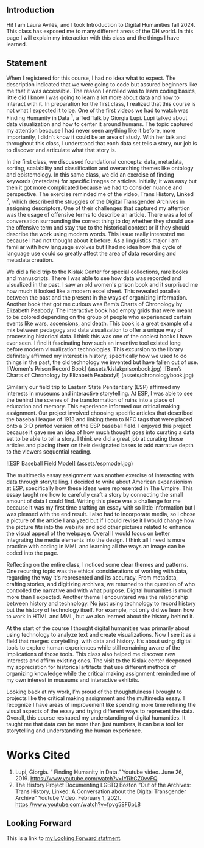 
## Introduction
Hi! I am Laura Avilés, and I took Introduction to Digital Humanities fall 2024. This class has exposed me to many different areas of the DH world. In this page I will explain my interaction with this class and the things I have learned. 

## Statement 
When I registered for this course, I had no idea what to expect. The description indicated that we were going to code but assured beginners like me that it was accessible. The reason I enrolled was to learn coding basics, little did I know I was going to learn a lot more about data and how to interact with it.  In preparation for the first class, I realized that this course is not what I expected it to be. One of the first videos we had to watch was Finding Humanity in Data <sup>1</sup>, a Ted Talk by Giorgia Lupi. Lupi talked about data visualization and how to center it around humans. The topic captured my attention because I had never seen anything like it before, more importantly, I didn't know it could be an area of study. With her talk and throughout this class, I understood that each data set tells a story, our job is to discover and articulate what that story is. 

In the first class, we discussed foundational concepts: data, metadata, sorting, scalability and classification and overarching themes like ontology and epistemology. In this same class, we did an exercise of finding keywords (metadata) for specific images or articles. Initially, it was easy but then it got more complicated because we had to consider nuance and perspective. The exercise reminded me of the video, Trans History, Linked <sup>2</sup>, which described the struggles of the Digital Transgender Archives in assigning descriptors. One of their challenges that captured my attention was the usage of offensive terms to describe an article. There was a lot of conversation surrounding the correct thing to do; whether they should use the offensive term and stay true to the historical context or if they should describe the work using modern words. This issue really interested me because I had not thought about it before. As a linguistics major I am familiar with how language evolves  but I had no idea how this cycle of language use could so greatly affect the area of data recording and metadata creation.

We did a field trip to the Kislak Center for special collections, rare books and manuscripts. There I was able to see how data was recorded and visualized in the past. I saw an old women's prison book and it surprised me how much it looked like a modern excel sheet. This revealed parallels between the past and the present in the ways of organizing information. Another book that got me curious was Bem’s Charts of Chronology by Elizabeth Peabody.  The interactive book had empty grids that were meant to be colored depending on the group of people who experienced certain events like wars, ascensions, and death.  This book is a great example of a mix between pedagogy and data visualization to offer a unique way of processing historical data. I think this was one of the coolest books I have ever seen. I find it fascinating how such an inventive tool existed long before modern visualization technologies. This excursion to the library definitely affirmed my interest in history, specifically how we used to do things in the past, the old technology we invented but have fallen out of use. 
![Women's Prison Record Book] (assets/kislakprisonbook.jpg)
![Bem’s Charts of Chronology by Elizabeth Peabody!] (assets/chronologybook.jpg)


Similarly our field trip to Eastern State Penitentiary (ESP)  affirmed my interests in museums and interactive storytelling. At ESP, I was able to see the behind the scenes of the transformation of ruins into a place of education and memory. This experience informed our critical making assignment. Our project involved choosing specific articles that described the baseball league of 1913 and linking them to NFC tags that were placed onto a 3-D printed version of the ESP baseball field. 	I enjoyed this project because it gave me an idea of how much thought goes into curating a data set to be able to tell a story. I think we did a great job at curating those articles and placing them on their designated bases to add narrative depth to the viewers sequential reading.

![ESP Baseball Field Model] (assets/espmodel.jpg)

The multimedia essay assignment was another exercise of interacting with data through storytelling. I decided to write about American expansionism at ESP, specifically how these ideas were represented in The Umpire.  This essay taught me how to carefully craft a story by connecting the small amount of data I could find. Writing this piece was a challenge for me because it was my first time crafting an essay with so little information but I was pleased with the end result.  I also had to incorporate media, so I chose a picture of the article I analyzed but if I could revise it I would change how the picture fits into the website and  add other pictures related to enhance the visual appeal of the webpage. Overall I would focus on better integrating the media elements into the design. I think all I need is more practice with coding in MML and learning all the ways an image can be coded into the page. 

Reflecting on the entire class, I noticed some clear themes and patterns. One recurring topic was the ethical considerations of working with data, regarding the way it's represented and its accuracy.   From metadata, crafting stories, and digitizing archives, we returned to the question of who controlled the narrative and with what purpose. Digital humanities is much more than I expected. Another theme I encountered  was the relationship between history and technology. No just using technology to record history but the history of technology itself. For example, not only did we learn how to work in HTML and MML, but we also learned about the history behind it.

At the start of the course I thought digital humanities was primarily about using technology to analyze text and create visualizations. Now I see it as a field that merges storytelling, with data and history. It’s about using digital tools to explore human experiences while still remaining aware of the implications of those tools. This class also helped me discover new interests and affirm existing ones. The visit to the Kislak center deepened my appreciation for historical artifacts that use different methods of organizing knowledge while the critical making assignment reminded me of my own interest in museums and interactive exhibits. 

Looking back at my work, I’m proud of the thoughtfulness I brought to projects like the critical making assignment and the multimedia essay. I recognize I have areas of improvement like spending more time refining the visual aspects of the essay and trying different ways to represent the data. Overall, this course reshaped my understanding of digital humanities. It taught me that data can be more than just numbers, it can be a tool for storytelling and understanding the human experience. 

# Works Cited
1. Lupi, Giorgia. “ Finding Humanity in Data.” Youtube video. June 26, 2019. https://www.youtube.com/watch?v=IYRhCZ0vvFQ
2. The History Project Documenting LGBTQ Boston “Out of the Archives: Trans History, Linked: A Conversation about the Digital Transgender Archive” Youtube Video. February 1, 2021. https://www.youtube.com/watch?v=fpvg58F6pL8


## Looking Forward

This is a link to [my Looking Forward statment](lookingforward.html).
